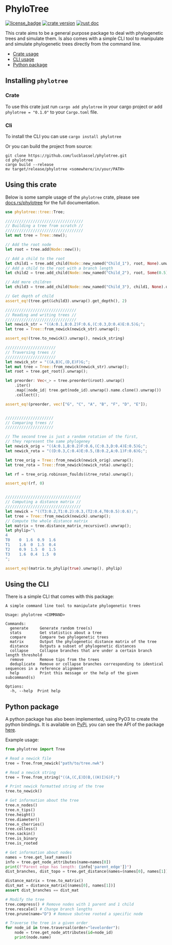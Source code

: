 # PhyloTree

[![license_badge](https://img.shields.io/crates/l/phylotree)](https://choosealicense.com/licenses/gpl-3.0/) [![crate version](https://img.shields.io/crates/v/phylotree)](https://crates.io/crates/phylotree) [![rust doc](https://img.shields.io/docsrs/phylotree)](https://docs.rs/phylotree)

This crate aims to be a general purpose package to deal with phylogenetic trees and simulate them. Is also comes with a simple CLI tool to manipulate and simulate phylogenetic trees directly from the command line.

- [Crate usage](#using-this-crate)
- [CLI usage](#using-the-cli)
- [Python package](#python-package)

## Installing `phylotree`

### Crate

To use this crate just run `cargo add phylotree` in your cargo project or add `phylotree = "0.1.0"` to your `Cargo.toml` file.

### Cli

To install the CLI you can use
`cargo install phylotree`

Or you can build the project from source:

```shell
git clone https://github.com/lucblassel/phylotree.git
cd phylotree
cargo build --release
mv target/release/phylotree <somewhere/in/your/PATH>
```

## Using this crate

Below is some sample usage of the `phylotree` crate, please see [docs.rs/phylotree](https://docs.rs/phylotree) for the full documentation.

```rust
use phylotree::tree::Tree;

//////////////////////////////////
// Building a tree from scratch //
//////////////////////////////////
let mut tree = Tree::new();

// Add the root node
let root = tree.add(Node::new());

// Add a child to the root
let child1 = tree.add_child(Node::new_named("Child_1"), root, None).unwrap();
// Add a child to the root with a branch length
let child2 = tree.add_child(Node::new_named("Child_2"), root, Some(0.5)).unwrap();

// Add more children
let child3 = tree.add_child(Node::new_named("Child_3"), child1, None).unwrap();

// Get depth of child
assert_eq!(tree.get(&child3).unwrap().get_depth(), 2)

///////////////////////////////
// Reading and writing trees //
///////////////////////////////
let newick_str = "((A:0.1,B:0.2)F:0.6,(C:0.3,D:0.4)E:0.5)G;";
let tree = Tree::from_newick(newick_str).unwrap();

assert_eq!(tree.to_newick().unwrap(), newick_string)

//////////////////////
// Traversing trees //
//////////////////////
let newick_str = "((A,B)C,(D,E)F)G;";
let mut tree = Tree::from_newick(newick_str).unwrap();
let root = tree.get_root().unwrap();

let preorder: Vec<_> = tree.preorder(&root).unwrap()
    .iter()
    .map(|node_id| tree.get(node_id).unwrap().name.clone().unwrap())
    .collect();

assert_eq!(preorder, vec!["G", "C", "A", "B", "F", "D", "E"]);


/////////////////////
// Comparing trees //
/////////////////////

// The second tree is just a random rotation of the first,
// they represent the same phylogeney
let newick_orig = "((A:0.1,B:0.2)F:0.6,(C:0.3,D:0.4)E:0.5)G;";
let newick_rota = "((D:0.3,C:0.4)E:0.5,(B:0.2,A:0.1)F:0.6)G;";

let tree_orig = Tree::from_newick(newick_orig).unwrap();
let tree_rota = Tree::from_newick(newick_rota).unwrap();

let rf = tree_orig.robinson_foulds(&tree_rota).unwrap();

assert_eq!(rf, 0)


/////////////////////////////////
// Computing a distance matrix //
/////////////////////////////////
let newick = "((T3:0.2,T1:0.2):0.3,(T2:0.4,T0:0.5):0.6);";
let tree = Tree::from_newick(newick).unwrap();
// Compute the whole distance matrix
let matrix = tree.distance_matrix_recursive().unwrap();
let phylip="\
4
T0    0  1.6  0.9  1.6
T1    1.6  0  1.5  0.4
T2    0.9  1.5  0  1.5
T3    1.6  0.4  1.5  0
";

assert_eq!(matrix.to_phylip(true).unwrap(), phylip)
```

## Using the CLI

There is a simple CLI that comes with this package:

```
A simple command line tool to manipulate phylogenetic trees

Usage: phylotree <COMMAND>

Commands:
  generate     Generate random tree(s)
  stats        Get statistics about a tree
  compare      Compare two phylogenetic trees
  matrix       Output the phylogenetic distance matrix of the tree
  distance     Outputs a subset of phylogenetic distances
  collapse     Collapse branches that are under a certain branch length threshold
  remove       Remove tips from the trees
  deduplicate  Remove or collapse branches corresponding to identical sequences in a reference alignment
  help         Print this message or the help of the given subcommand(s)

Options:
  -h, --help  Print help
```

## Python package

A python package has also been implemented, using PyO3 to create the python bindings. It is available on [PyPi](https://pypi.org/project/phylotree/0.1.1/), you can see the API of the package [here](./phylotree/__init__.py).

Example usage:

```python
from phylotree import Tree

# Read a newick file
tree = Tree.from_newick("path/to/tree.nwk")

# Read a newick string
tree = Tree.from_string("((A,(C,E)D)B,((H)I)G)F;")

# Print newick formatted string of the tree
tree.to_newick()

# Get information about the tree
tree.n_nodes()
tree.n_tips()
tree.height()
tree.diameter()
tree.n_cherries()
tree.colless()
tree.sackin()
tree.is_binary
tree.is_rooted

# Get information about nodes
names = tree.get_leaf_names()
info = tree.get_node_attributes(name=names[0])
print(f"Parent edge has length: {info['parent_edge']}")
dist_branches, dist_topo = tree.get_distance(names=(names[0], names[1]))

distance_matrix = tree.to_matrix()
dist_mat = distance_matrix[(names[0], names[1])]
assert dist_branches == dist_mat

# Modify the tree
tree.compress() # Remove nodes with 1 parent and 1 child
tree.rescale() # Change branch lengths
tree.prune(name="D") # Remove sbutree rooted a specific node

# Traverse the tree in a given order
for node_id in tree.traversal(order="levelorder"):
    node = tree.get_node_attributes(id=node_id)
    print(node.name)
```
